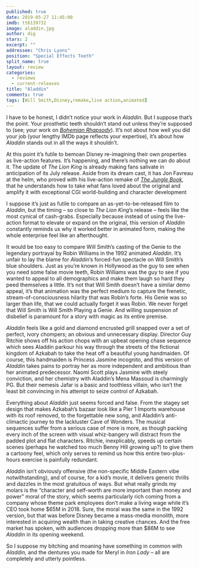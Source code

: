 ```yaml
---
published: true
date: 2019-05-27 11:45:00
imdb: tt6139732
image: aladdin.jpg
author: dig
stars: 2
excerpt: ""
addressee: "Chris Lyons"
position: "Special Effects Teeth"
split_name: true
layout: review
categories: 
  - reviews
  - current-releases
title: "Aladdin"
comments: true
tags: [Will Smith,Disney,remake,live action,animated]
---
```

I have to be honest, I didn’t notice your work in _Aladdin_. But I suppose that’s the point. Your prosthetic teeth shouldn’t stand out unless they’re supposed to (see; your work on [_Bohemian Rhapsody_]()). It’s not about how well you did your job (your lengthy IMDb page reflects your expertise), it’s about how _Aladdin_ stands out in all the ways it shouldn’t.

At this point it’s futile to bemoan Disney re-imagining their own properties as live-action features. It’s happening, and there’s nothing we can do about it. The update of _The Lion King_ is already making fans salivate in anticipation of its July release. Aside from its dream cast, it has Jon Favreau at the helm, who proved with his live-action remake of [_The Jungle Book_](), that he understands how to take what fans loved about the original and amplify it with exceptional CGI world-building and character development

I suppose it’s just as futile to compare an as-yet-to-be-released film to _Aladdin_, but the timing – so close to _The Lion King_’s release – feels like the most cynical of cash-grabs. Especially because instead of using the live-action format to elevate or expand on the original, this version of _Aladdin_ constantly reminds us why it worked better in animated form, making the whole enterprise feel like an afterthought. 

It would be too easy to compare Will Smith’s casting of the Genie to the legendary portrayal by Robin Williams in the 1992 animated _Aladdin_. It’s unfair to lay the blame for _Aladdin_’s forced-fun spectacle on Will Smith’s blue shoulders. Just as you’re known in Hollywood as the guy to see when you need some false movie teeth, Robin Williams was the guy to see if you wanted to appeal to all demographics and make them laugh so hard they peed themselves a little. It’s not that Will Smith doesn’t have a similar demo appeal, it’s that animation was the perfect medium to capture the frenetic, stream-of-consciousness hilarity that was Robin’s forte. His Genie was so larger than life, that we could actually forget it was Robin. We never forget that Will Smith is Will Smith Playing a Genie. And willing suspension of disbelief is paramount for a story with magic as its entire premise.

_Aladdin_ feels like a gold and diamond encrusted grill snapped over a set of perfect, ivory chompers; an obvious and unnecessary display. Director Guy Ritchie shows off his action chops with an upbeat opening chase sequence which sees Aladdin parkour his way through the streets of the fictional kingdom of Azkabah to take the heat off a beautiful young handmaiden. Of course, this handmaiden is Princess Jasmine incognito, and this version of _Aladdin_ takes pains to portray her as more independent and ambitious than her animated predecessor. Naomi Scott plays Jasmine with steely conviction, and her chemistry with Aladdin’s Mena Massoud is charmingly PG. But their nemesis Jafar is a basic and toothless villain, who isn’t the least bit convincing in his attempt to seize control of Azkabah. 

Everything about _Aladdin_ just seems forced and false. From the stagey set design that makes Azkabah’s bazaar look like a Pier 1 Imports warehouse with its roof removed, to the forgettable new song, and Aladdin’s anti-climactic journey to the lackluster Cave of Wonders. The musical sequences suffer from a serious case of more is more, as though packing every inch of the screen with visual whiz-bangery will distract from the padded plot and flat characters. Ritchie, inexplicably, speeds up certain scenes (perhaps he watched too much Benny Hill growing up?) to give them a cartoony feel, which only serves to remind us how this entire two-plus-hours exercise is painfully redundant.

_Aladdin_ isn’t obviously offensive (the non-specific Middle Eastern vibe notwithstanding), and of course, for a kid’s movie, it delivers generic thrills and dazzles in the most gratuitous of ways. But what really grinds my molars is the “character and self-worth are more important than money and power” moral of the story, which seems particularly rich coming from a company whose theme park employees don’t make a living wage while it’s CEO took home $65M in 2018. Sure, the moral was the same in the 1992 version, but that was before Disney became a mass-media monolith, more interested in acquiring wealth than in taking creative chances. And the free market has spoken, with audiences dropping more than $86M to see _Aladdin_ in its opening weekend.

So I suppose my bitching and moaning have something in common with _Aladdin,_ and the dentures you made for Meryl in _Iron Lady_ – all are completely and utterly pointless.